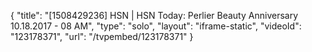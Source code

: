 {
    "title": "[1508429236] HSN | HSN Today: Perlier Beauty Anniversary 10.18.2017 - 08 AM",
    "type": "solo",
    "layout": "iframe-static",
    "videoId": "123178371",
    "url": "\/tvpembed\/123178371"
}